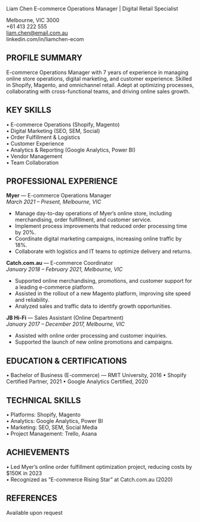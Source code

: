 Liam Chen
E-commerce Operations Manager | Digital Retail Specialist

Melbourne, VIC 3000  
+61 413 222 555  
liam.chen@email.com.au  
linkedin.com/in/liamchen-ecom

## PROFILE SUMMARY

E-commerce Operations Manager with 7 years of experience in managing online store operations, digital marketing, and customer experience. Skilled in Shopify, Magento, and omnichannel retail. Adept at optimizing processes, collaborating with cross-functional teams, and driving online sales growth.

## KEY SKILLS

• E-commerce Operations (Shopify, Magento)  
• Digital Marketing (SEO, SEM, Social)  
• Order Fulfillment & Logistics  
• Customer Experience  
• Analytics & Reporting (Google Analytics, Power BI)  
• Vendor Management  
• Team Collaboration

## PROFESSIONAL EXPERIENCE

**Myer** — E-commerce Operations Manager  
_March 2021 – Present, Melbourne, VIC_

- Manage day-to-day operations of Myer’s online store, including merchandising, order fulfillment, and customer service.
- Implement process improvements that reduced order processing time by 20%.
- Coordinate digital marketing campaigns, increasing online traffic by 18%.
- Collaborate with logistics and IT teams to optimize delivery and returns.

**Catch.com.au** — E-commerce Coordinator  
_January 2018 – February 2021, Melbourne, VIC_

- Supported online merchandising, promotions, and customer support for a leading e-commerce platform.
- Assisted in the rollout of a new Magento platform, improving site speed and reliability.
- Analyzed sales and traffic data to identify growth opportunities.

**JB Hi-Fi** — Sales Assistant (Online Department)  
_January 2017 – December 2017, Melbourne, VIC_

- Assisted with online order processing and customer inquiries.
- Supported the launch of new online promotions and campaigns.

## EDUCATION & CERTIFICATIONS

• Bachelor of Business (E-commerce) — RMIT University, 2016
• Shopify Certified Partner, 2021
• Google Analytics Certified, 2020

## TECHNICAL SKILLS

• Platforms: Shopify, Magento  
• Analytics: Google Analytics, Power BI  
• Marketing: SEO, SEM, Social Media  
• Project Management: Trello, Asana

## ACHIEVEMENTS

• Led Myer’s online order fulfillment optimization project, reducing costs by $150K in 2023  
• Recognized as “E-commerce Rising Star” at Catch.com.au (2020)

## REFERENCES

Available upon request
